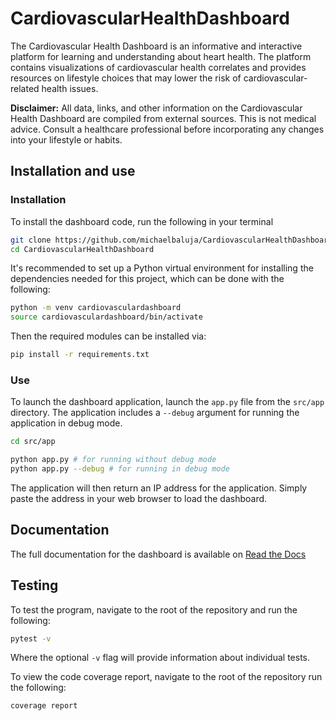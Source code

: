 # CardiovascularHealthDashboard
The Cardiovascular Health Dashboard is an informative and interactive platform for learning and understanding about heart health. The platform contains visualizations of cardiovascular health correlates and provides resources on lifestyle choices that may lower the risk of cardiovascular-related health issues. 

**Disclaimer:** All data, links, and other information on the Cardiovascular Health 
Dashboard are compiled from external sources. This is not medical advice. 
Consult a healthcare professional before incorporating any changes into your
lifestyle or habits.

## Installation and use
### Installation
To install the dashboard code, run the following in your terminal
```bash
git clone https://github.com/michaelbaluja/CardiovascularHealthDashboard.git
cd CardiovascularHealthDashboard
```
It's recommended to set up a Python virtual environment for installing the dependencies needed for this project, which can be done with the following:
```bash
python -m venv cardiovasculardashboard
source cardiovasculardashboard/bin/activate
```
Then the required modules can be installed via:
```bash
pip install -r requirements.txt
```

### Use
To launch the dashboard application, launch the `app.py` file from the `src/app` directory.
The application includes a `--debug` argument for running the application in debug mode.
```bash
cd src/app

python app.py # for running without debug mode
python app.py --debug # for running in debug mode
```

The application will then return an IP address for the application. Simply paste
the address in your web browser to load the dashboard.

## Documentation
The full documentation for the dashboard is available on [Read the Docs](https://cardiovascular-health-dashboard.readthedocs.io/en/latest/)

## Testing
To test the program, navigate to the root of the repository and run the following:
```bash
pytest -v
```
Where the optional `-v` flag will provide information about individual tests.

To view the code coverage report, navigate to the root of the repository run the following:
```bash
coverage report
```